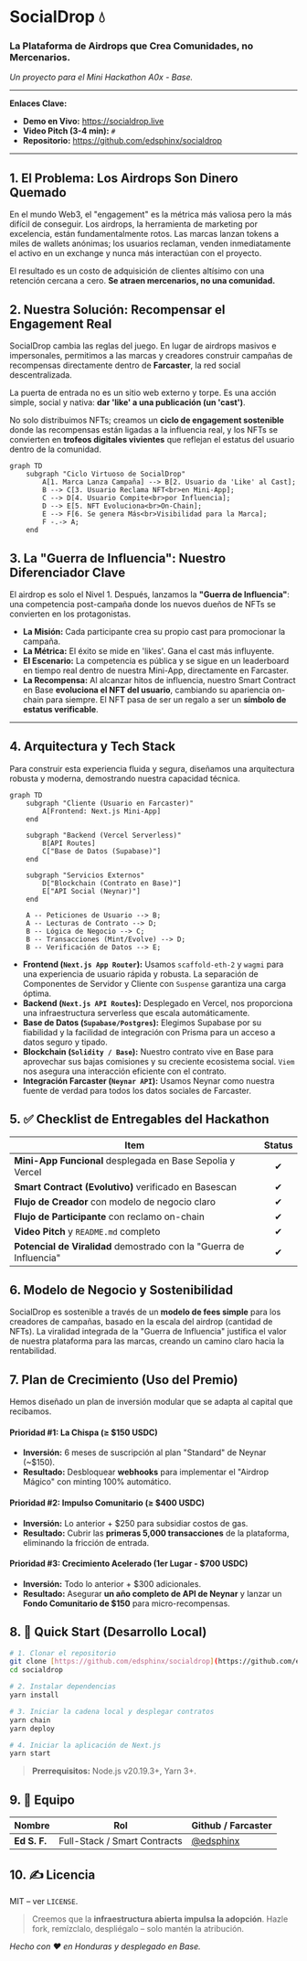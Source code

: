 # SocialDrop 💧

### La Plataforma de Airdrops que Crea Comunidades, no Mercenarios.

*Un proyecto para el Mini Hackathon A0x - Base.*

---

**Enlaces Clave:**
* **Demo en Vivo:** <https://socialdrop.live>
* **Video Pitch (3-4 min):** `#`
* **Repositorio:** <https://github.com/edsphinx/socialdrop>

---

## 1. El Problema: Los Airdrops Son Dinero Quemado

En el mundo Web3, el "engagement" es la métrica más valiosa pero la más difícil de conseguir. Los airdrops, la herramienta de marketing por excelencia, están fundamentalmente rotos. Las marcas lanzan tokens a miles de wallets anónimas; los usuarios reclaman, venden inmediatamente el activo en un exchange y nunca más interactúan con el proyecto.

El resultado es un costo de adquisición de clientes altísimo con una retención cercana a cero. **Se atraen mercenarios, no una comunidad.**

## 2. Nuestra Solución: Recompensar el Engagement Real

SocialDrop cambia las reglas del juego. En lugar de airdrops masivos e impersonales, permitimos a las marcas y creadores construir campañas de recompensas directamente dentro de **Farcaster**, la red social descentralizada.

La puerta de entrada no es un sitio web externo y torpe. Es una acción simple, social y nativa: **dar 'like' a una publicación (un 'cast')**.

No solo distribuimos NFTs; creamos un **ciclo de engagement sostenible** donde las recompensas están ligadas a la influencia real, y los NFTs se convierten en **trofeos digitales vivientes** que reflejan el estatus del usuario dentro de la comunidad.

```mermaid
graph TD
    subgraph "Ciclo Virtuoso de SocialDrop"
        A[1. Marca Lanza Campaña] --> B[2. Usuario da 'Like' al Cast];
        B --> C[3. Usuario Reclama NFT<br>en Mini-App];
        C --> D[4. Usuario Compite<br>por Influencia];
        D --> E[5. NFT Evoluciona<br>On-Chain];
        E --> F[6. Se genera Más<br>Visibilidad para la Marca];
        F -.-> A;
    end
```

## 3. La "Guerra de Influencia": Nuestro Diferenciador Clave

El airdrop es solo el Nivel 1. Después, lanzamos la **"Guerra de Influencia"**: una competencia post-campaña donde los nuevos dueños de NFTs se convierten en los protagonistas.

* **La Misión:** Cada participante crea su propio cast para promocionar la campaña.
* **La Métrica:** El éxito se mide en 'likes'. Gana el cast más influyente.
* **El Escenario:** La competencia es pública y se sigue en un leaderboard en tiempo real dentro de nuestra Mini-App, directamente en Farcaster.
* **La Recompensa:** Al alcanzar hitos de influencia, nuestro Smart Contract en Base **evoluciona el NFT del usuario**, cambiando su apariencia on-chain para siempre. El NFT pasa de ser un regalo a ser un **símbolo de estatus verificable**.

---

## 4. Arquitectura y Tech Stack

Para construir esta experiencia fluida y segura, diseñamos una arquitectura robusta y moderna, demostrando nuestra capacidad técnica.

```mermaid
graph TD
    subgraph "Cliente (Usuario en Farcaster)"
        A[Frontend: Next.js Mini-App]
    end

    subgraph "Backend (Vercel Serverless)"
        B[API Routes]
        C["Base de Datos (Supabase)"]
    end

    subgraph "Servicios Externos"
        D["Blockchain (Contrato en Base)"]
        E["API Social (Neynar)"]
    end

    A -- Peticiones de Usuario --> B;
    A -- Lecturas de Contrato --> D;
    B -- Lógica de Negocio --> C;
    B -- Transacciones (Mint/Evolve) --> D;
    B -- Verificación de Datos --> E;
```

* **Frontend (`Next.js App Router`):** Usamos `scaffold-eth-2` y `wagmi` para una experiencia de usuario rápida y robusta. La separación de Componentes de Servidor y Cliente con `Suspense` garantiza una carga óptima.
* **Backend (`Next.js API Routes`):** Desplegado en Vercel, nos proporciona una infraestructura serverless que escala automáticamente.
* **Base de Datos (`Supabase/Postgres`):** Elegimos Supabase por su fiabilidad y la facilidad de integración con Prisma para un acceso a datos seguro y tipado.
* **Blockchain (`Solidity / Base`):** Nuestro contrato vive en Base para aprovechar sus bajas comisiones y su creciente ecosistema social. `Viem` nos asegura una interacción eficiente con el contrato.
* **Integración Farcaster (`Neynar API`):** Usamos Neynar como nuestra fuente de verdad para todos los datos sociales de Farcaster.

## 5. ✅ Checklist de Entregables del Hackathon

| Item                                                                 | Status |
| -------------------------------------------------------------------- | :----: |
| **Mini-App Funcional** desplegada en Base Sepolia y Vercel             |   ✔︎    |
| **Smart Contract (Evolutivo)** verificado en Basescan                |   ✔︎    |
| **Flujo de Creador** con modelo de negocio claro                     |   ✔︎    |
| **Flujo de Participante** con reclamo on-chain                       |   ✔︎    |
| **Video Pitch** y `README.md` completo                               |   ✔︎    |
| **Potencial de Viralidad** demostrado con la "Guerra de Influencia" |   ✔︎    |

## 6. Modelo de Negocio y Sostenibilidad

SocialDrop es sostenible a través de un **modelo de fees simple** para los creadores de campañas, basado en la escala del airdrop (cantidad de NFTs). La viralidad integrada de la "Guerra de Influencia" justifica el valor de nuestra plataforma para las marcas, creando un camino claro hacia la rentabilidad.

## 7. Plan de Crecimiento (Uso del Premio)

Hemos diseñado un plan de inversión modular que se adapta al capital que recibamos.

#### **Prioridad #1: La Chispa (≥ $150 USDC)**
* **Inversión:** 6 meses de suscripción al plan "Standard" de Neynar (~$150).
* **Resultado:** Desbloquear **webhooks** para implementar el "Airdrop Mágico" con minting 100% automático.

#### **Prioridad #2: Impulso Comunitario (≥ $400 USDC)**
* **Inversión:** Lo anterior + $250 para subsidiar costos de gas.
* **Resultado:** Cubrir las **primeras 5,000 transacciones** de la plataforma, eliminando la fricción de entrada.

#### **Prioridad #3: Crecimiento Acelerado (1er Lugar - $700 USDC)**
* **Inversión:** Todo lo anterior + $300 adicionales.
* **Resultado:** Asegurar **un año completo de API de Neynar** y lanzar un **Fondo Comunitario de $150** para micro-recompensas.

## 8. 🔨 Quick Start (Desarrollo Local)

```bash
# 1. Clonar el repositorio
git clone [https://github.com/edsphinx/socialdrop](https://github.com/edsphinx/socialdrop)
cd socialdrop

# 2. Instalar dependencias
yarn install

# 3. Iniciar la cadena local y desplegar contratos
yarn chain
yarn deploy

# 4. Iniciar la aplicación de Next.js
yarn start
```

> **Prerrequisitos:** Node.js v20.19.3+, Yarn 3+.

## 9. 👥 Equipo

| Nombre       | Rol                           | Github / Farcaster                       |
| ------------ | ----------------------------- | ---------------------------------------- |
| **Ed S. F.** | Full-Stack / Smart Contracts | [@edsphinx](https://github.com/edsphinx) |

## 10. ✍️ Licencia

MIT – ver `LICENSE`.

> Creemos que la **infraestructura abierta impulsa la adopción**.
> Hazle fork, remízclalo, despliégalo – solo mantén la atribución.

*Hecho con ♥ en Honduras y desplegado en Base.*
